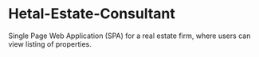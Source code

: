 # Hetal-Estate-Consultant
Single Page Web Application (SPA) for a real estate firm, where users can view listing of properties.
